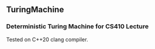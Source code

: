 ## TuringMachine
### Deterministic Turing Machine for CS410 Lecture
Tested on C++20 clang compiler.
